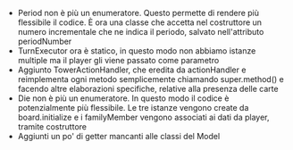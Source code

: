 * Period non è più un enumeratore. Questo permette di rendere più flessibile
	il codice. È ora una classe che accetta nel costruttore un numero 
	incrementale che ne indica il periodo, salvato nell'attributo periodNumber
* TurnExecutor ora è statico, in questo modo non abbiamo istanze multiple ma il
	player gli viene passato come parametro
* Aggiunto TowerActionHandler, che eredita da actionHandler e reimplementa ogni
	metodo semplicemente chiamando super.method() e facendo altre elaborazioni
	specifiche, relative alla presenza delle carte
* Die non è più un enumeratore. In questo modo il codice è potenzialmente più
	flessibile. Le tre istanze vengono create da board.initialize e i
	familyMember vengono associati ai dati da player, tramite costruttore
* Aggiunti un po' di getter mancanti alle classi del Model
